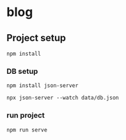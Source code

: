 # blog

## Project setup
```
npm install
```

### DB setup
```
npm install json-server
```
```
npx json-server --watch data/db.json
```

### run project
```
npm run serve
```
